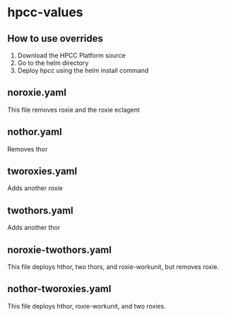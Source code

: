 # hpcc-values

## How to use overrides
1. Download the HPCC Platform source
2. Go to the helm directory
3. Deploy hpcc using the helm install command

## noroxie.yaml
This file removes roxie and the roxie eclagent

## nothor.yaml
Removes thor

## tworoxies.yaml
Adds another roxie

## twothors.yaml
Adds another thor

## noroxie-twothors.yaml
This file deploys hthor, two thors, and roxie-workunit, but removes roxie.

## nothor-tworoxies.yaml
This file deploys hthor, roxie-workunit, and two roxies.